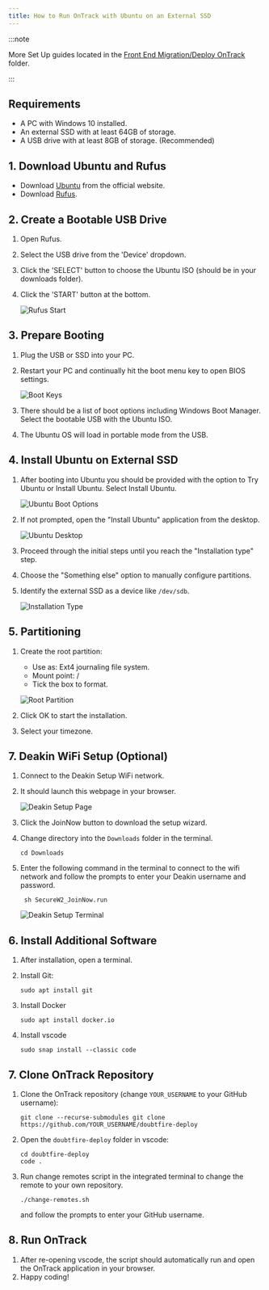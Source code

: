 ```yaml
---
title: How to Run OnTrack with Ubuntu on an External SSD
---
```


:::note

More Set Up guides located in the
[Front End Migration/Deploy OnTrack](/products/ontrack/documentation/front-end-migration/deploy-ontrack/setting-up-doubtfire)
folder.

:::

## Requirements

- A PC with Windows 10 installed.
- An external SSD with at least 64GB of storage.
- A USB drive with at least 8GB of storage. (Recommended)

## 1. Download Ubuntu and Rufus

- Download [Ubuntu](https://ubuntu.com/download/desktop) from the official website.
- Download [Rufus](https://rufus.ie/en/).

## 2. Create a Bootable USB Drive

1. Open Rufus.
2. Select the USB drive from the 'Device' dropdown.
3. Click the 'SELECT' button to choose the Ubuntu ISO (should be in your downloads folder).
4. Click the 'START' button at the bottom.

   ![Rufus Start](/rufus_screenshot.png)

## 3. Prepare Booting

1. Plug the USB or SSD into your PC.
2. Restart your PC and continually hit the boot menu key to open BIOS settings.

   ![Boot Keys](/bootkeys.png)

3. There should be a list of boot options including Windows Boot Manager. Select the bootable USB
   with the Ubuntu ISO.
4. The Ubuntu OS will load in portable mode from the USB.

## 4. Install Ubuntu on External SSD

1. After booting into Ubuntu you should be provided with the option to Try Ubuntu or Install Ubuntu.
   Select Install Ubuntu.

   ![Ubuntu Boot Options](/ubuntu_options.png)

2. If not prompted, open the "Install Ubuntu" application from the desktop.

   ![Ubuntu Desktop](/install_ubuntu.png)

3. Proceed through the initial steps until you reach the "Installation type" step.
4. Choose the "Something else" option to manually configure partitions.
5. Identify the external SSD as a device like `/dev/sdb`.

   ![Installation Type](/installation_type.png)

## 5. Partitioning

1. Create the root partition:

   - Use as: Ext4 journaling file system.
   - Mount point: /
   - Tick the box to format.

   ![Root Partition](/root_partition.png)

2. Click OK to start the installation.
3. Select your timezone.

## 7. Deakin WiFi Setup (Optional)

1. Connect to the Deakin Setup WiFi network.
2. It should launch this webpage in your browser.

   ![Deakin Setup Page](/deakin_setup_page.png)

3. Click the JoinNow button to download the setup wizard.
4. Change directory into the `Downloads` folder in the terminal.

   ```shell
   cd Downloads
   ```

5. Enter the following command in the terminal to connect to the wifi network and follow the prompts
   to enter your Deakin username and password.

   ```shell
    sh SecureW2_JoinNow.run
   ```

   ![Deakin Setup Terminal](/deakin_setup_terminal.png)

## 6. Install Additional Software

1. After installation, open a terminal.
2. Install Git:

   ```shell
   sudo apt install git
   ```

3. Install Docker

   ```shell
   sudo apt install docker.io
   ```

4. Install vscode

   ```shell
   sudo snap install --classic code
   ```

## 7. Clone OnTrack Repository

1. Clone the OnTrack repository (change `YOUR_USERNAME` to your GitHub username):

   ```shell
   git clone --recurse-submodules git clone https://github.com/YOUR_USERNAME/doubtfire-deploy
   ```

2. Open the `doubtfire-deploy` folder in vscode:

   ```shell
   cd doubtfire-deploy
   code .
   ```

3. Run change remotes script in the integrated terminal to change the remote to your own repository.

   ```shell
   ./change-remotes.sh
   ```

   and follow the prompts to enter your GitHub username.

## 8. Run OnTrack

1. After re-opening vscode, the script should automatically run and open the OnTrack application in
   your browser.
2. Happy coding!
